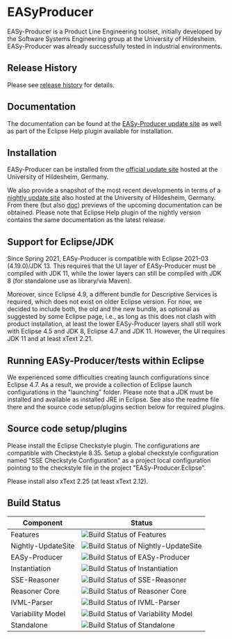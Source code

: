 EASyProducer
============

EASy-Producer is a Product Line Engineering toolset, initially developed by the Software Systems Engineering group at the University of Hildesheim. EASy-Producer was already successfully tested in industrial environments.

Release History
---------------
Please see [release history](http://htmlpreview.github.io/?https://github.com/SSEHUB/EASyProducer/blob/master/doc/changelog.html "release history") for details.

Documentation
-------------
The documentation can be found at the [EASy-Producer update site](http://projects.sse.uni-hildesheim.de/easy/ "EASy-Producer update site") as well as part of the Eclipse Help plugin available for installation.

Installation
-------------
EASy-Producer can be installed from the [official update site](http://projects.sse.uni-hildesheim.de/easy/ "EASy-Producer update site") hosted at the University of Hildesheim, Germany. 

We also provide a snapshot of the most recent developments in terms of a [nightly update site](https://projects.sse.uni-hildesheim.de/eclipse/update-sites/easy_nightly/ "EASy-Producer nightly update site") also hosted at the University of Hildesheim, Germany. From there (but also [doc](/doc/ "doc")) previews of the upcoming documentation can be obtained. Please note that Eclipse Help plugin of the nightly version contains the same documentation as the latest release.

Support for Eclipse/JDK
-----------------------
Since Spring 2021, EASy-Producer is compatible with Eclipse 2021-03 (4.19.0)/JDK 13. This requires that the UI layer of EASy-Producer must be compiled with JDK 11, while the lower layers can still be compiled with JDK 8 (for standalone use as library/via Maven).

Moreover, since Eclipse 4.9, a different bundle for Descriptive Services is required, which does not exist on older Eclipse version. For now, we decided to include both, the old and the new bundle, as optional as suggested by some Eclipse page, i.e., as long as this does not clash with product installation, at least the lower EASy-Producer layers shall still work with Eclipse 4.5 and JDK 8, Eclipse 4.7 and JDK 11. However, the UI requires JDK 11 and at least xText 2.21.


Running EASy-Producer/tests within Eclipse
------------------------------------------
We experienced some difficulties creating launch configurations since Eclipse 4.7. As a result, we provide a collection of Eclipse launch configurations in the "launching" folder. Please note that a JDK must be installed and available as installed JRE in Eclipse. See also the readme file there and the source code setup/plugins section below for required plugins. 

Source code setup/plugins
-------------------------
Please install the Eclipse Checkstyle plugin. The configurations are compatible with Checkstyle 8.35. Setup a global checkstyle configuration named "SSE Checkstyle Configuration" as a project local configuration pointing to the checkstyle file in the project "EASy-Producer.Eclipse".

Please install also xText 2.25 (at least xText 2.12). 

Build Status
------------------
| Component | Status |
|---|---|
| Features | ![Build Status of Features](http://jenkins-2.sse.uni-hildesheim.de/buildStatus/icon?job=EASy_Features) |
| Nightly-UpdateSite | ![Build Status of Nightly-UpdateSite](http://jenkins-2.sse.uni-hildesheim.de/buildStatus/icon?job=EASy_NightlyUpdateSite) |
| EASy-Producer | ![Build Status of EASy-Producer](http://jenkins-2.sse.uni-hildesheim.de/buildStatus/icon?job=EASy_EASy-Producer) |
| Instantiation | ![Build Status of Instantiation](http://jenkins-2.sse.uni-hildesheim.de/buildStatus/icon?job=EASy_Instantiation) |
| SSE-Reasoner | ![Build Status of SSE-Reasoner](http://jenkins-2.sse.uni-hildesheim.de/buildStatus/icon?job=EASy_SSEreasoner) |
| Reasoner Core | ![Build Status of Reasoner Core](http://jenkins-2.sse.uni-hildesheim.de/buildStatus/icon?job=EASy_ReasonerCore) |
| IVML-Parser | ![Build Status of IVML-Parser](http://jenkins-2.sse.uni-hildesheim.de/buildStatus/icon?job=EASy_IVML) |
| Variability Model | ![Build Status of Variability Model](http://jenkins-2.sse.uni-hildesheim.de/buildStatus/icon?job=EASy_VarModel) |
| Standalone | ![Build Status of Standalone](http://jenkins-2.sse.uni-hildesheim.de/buildStatus/icon?job=EASy_Standalone) |
